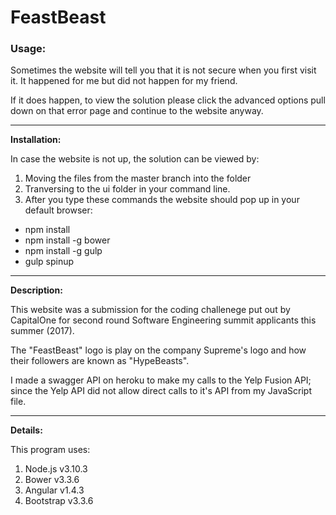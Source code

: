 # FeastBeast
### Usage:

Sometimes the website will tell you that it is not secure when you first visit it. It happened for me but did not happen for my friend.

If it does happen, to view the solution please click the advanced options pull down on that error page and continue to the website anyway. 

---

**Installation:**

In case the website is not up, the solution can be viewed by:

1. Moving the files from the master branch into the folder
2. Tranversing to the ui folder in your command line.
3. After you type these commands the website should pop up in your default browser:
  * npm install
  * npm install -g bower
  * npm install -g gulp
  * gulp spinup
  
---

**Description:**

This website was a submission for the coding challenege put out by CapitalOne for second round Software Engineering summit applicants this summer (2017).

The "FeastBeast" logo is play on the company Supreme's logo and how their followers are known as "HypeBeasts".

I made a swagger API on heroku to make my calls to the Yelp Fusion API; since the Yelp API did not allow direct calls to it's API from my JavaScript file.

---

**Details:**

This program uses:

1. Node.js v3.10.3
2. Bower v3.3.6
3. Angular v1.4.3
4. Bootstrap v3.3.6
